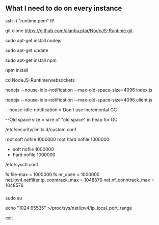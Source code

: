 ## What I need to do on every instance

ssh -i "runtime.pem" IP

git clone https://github.com/alanbuzdar/NodeJS-Runtime.git

sudo apt-get install nodejs

sudo apt-get update

sudo apt-get install npm

npm install

cd NodeJS-Runtime/websockets

nodejs --nouse-idle-notification --max-old-space-size=4096 index.js

nodejs --nouse-idle-notification --max-old-space-size=4096 client.js

--nouse-idle-notification = Don't use incremental GC

--Old space size = size of "old space" in heap for GC

/etc/security/limits.d/custom.conf

root soft nofile 1000000
root hard nofile 1000000
* soft nofile 1000000
* hard nofile 1000000

/etc/sysctl.conf

fs.file-max = 1000000
fs.nr_open = 1000000
net.ipv4.netfilter.ip_conntrack_max = 1048576
net.nf_conntrack_max = 1048576

### 
sudo su

echo "1024 65535" >/proc/sys/net/ipv4/ip_local_port_range

exit